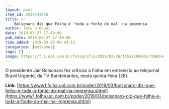 ```yaml
---
layout: post
item_id: 2538741726
title: >-
    Bolsonaro diz que Folha é 'toda a fonte do mal' na imprensa
author: Tatu D'Oquei
date: 2019-03-27 17:49:00
pub_date: 2019-03-27 17:49:00
time_added: 2019-03-30 09:43:12
categories: [avisamos]
tags: []
image: https://f.i.uol.com.br/fotografia/2019/02/26/15512100685c759654e8cfc_1551210068_3x2_rt.jpg
---
```


O presidente Jair Bolsonaro fez críticas à Folha em entrevista ao telejornal Brasil Urgente, da TV Bandeirantes, nesta quinta-feira (28).

**Link:** [https://www1.folha.uol.com.br/poder/2019/03/bolsonaro-diz-que-folha-e-toda-a-fonte-do-mal-na-imprensa.shtml](https://www1.folha.uol.com.br/poder/2019/03/bolsonaro-diz-que-folha-e-toda-a-fonte-do-mal-na-imprensa.shtml)

